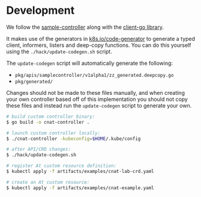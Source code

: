 # Development

We follow the [sample-controller](https://github.com/kubernetes/sample-controller)
along with the [client-go library](https://github.com/kubernetes/client-go).

It makes use of the generators in [k8s.io/code-generator](https://github.com/kubernetes/code-generator) to generate a typed client, informers, listers and deep-copy functions. You can do this yourself using the `./hack/update-codegen.sh` script.

The `update-codegen` script will automatically generate the following:

* `pkg/apis/samplecontroller/v1alpha1/zz_generated.deepcopy.go`
* `pkg/generated/`

Changes should not be made to these files manually, and when creating your own
controller based off of this implementation you should not copy these files and
instead run the `update-codegen` script to generate your own.

```bash
# build custom controller binary:
$ go build -o cnat-controller .

# launch custom controller locally:
$ ./cnat-controller -kubeconfig=$HOME/.kube/config

# after API/CRD changes:
$ ./hack/update-codegen.sh

# register At custom resource definition:
$ kubectl apply -f artifacts/examples/cnat-lab-crd.yaml

# create an At custom resource:
$ kubectl apply -f artifacts/examples/cnat-example.yaml
```
